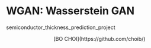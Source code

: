 # WGAN: Wasserstein GAN
semiconductor_thickness_prediction_project
<div align="center">
  [BO CHOI](https://github.com/choib/)
</div>
